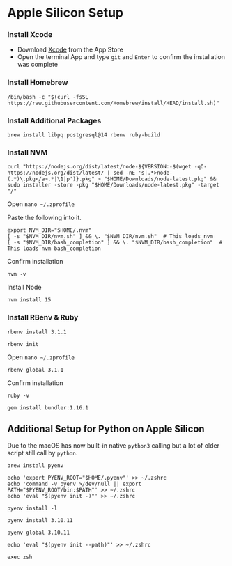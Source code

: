 # Apple Silicon Setup
### Install Xcode
- Download [Xcode](https://apps.apple.com/ca/app/xcode/id497799835?mt=12) from the App Store
- Open the terminal App and type `git` and `Enter` to confirm the installation was complete

### Install Homebrew
```
/bin/bash -c "$(curl -fsSL https://raw.githubusercontent.com/Homebrew/install/HEAD/install.sh)"
```

### Install Additional Packages
```
brew install libpq postgresql@14 rbenv ruby-build
```

### Install NVM
```
curl "https://nodejs.org/dist/latest/node-${VERSION:-$(wget -qO- https://nodejs.org/dist/latest/ | sed -nE 's|.*>node-(.*)\.pkg</a>.*|\1|p')}.pkg" > "$HOME/Downloads/node-latest.pkg" && sudo installer -store -pkg "$HOME/Downloads/node-latest.pkg" -target "/"
```

Open `nano ~/.zprofile`

Paste the following into it.
```
export NVM_DIR="$HOME/.nvm"
[ -s "$NVM_DIR/nvm.sh" ] && \. "$NVM_DIR/nvm.sh"  # This loads nvm
[ -s "$NVM_DIR/bash_completion" ] && \. "$NVM_DIR/bash_completion"  # This loads nvm bash_completion
```

Confirm installation
```
nvm -v
```

Install Node
```
nvm install 15
```

### Install RBenv & Ruby
```
rbenv install 3.1.1
```
```
rbenv init
```
Open `nano ~/.zprofile`

```
rbenv global 3.1.1
```

Confirm installation
```
ruby -v
```

```
gem install bundler:1.16.1
```

## Additional Setup for Python on Apple Silicon
Due to the macOS has now built-in native `python3` calling but a lot of older script still call by `python`.

```
brew install pyenv
```
```
echo 'export PYENV_ROOT="$HOME/.pyenv"' >> ~/.zshrc
echo 'command -v pyenv >/dev/null || export PATH="$PYENV_ROOT/bin:$PATH"' >> ~/.zshrc
echo 'eval "$(pyenv init -)"' >> ~/.zshrc
```
```
pyenv install -l
```
```
pyenv install 3.10.11
```
```
pyenv global 3.10.11
```
```
echo 'eval "$(pyenv init --path)"' >> ~/.zshrc
```
```
exec zsh
```